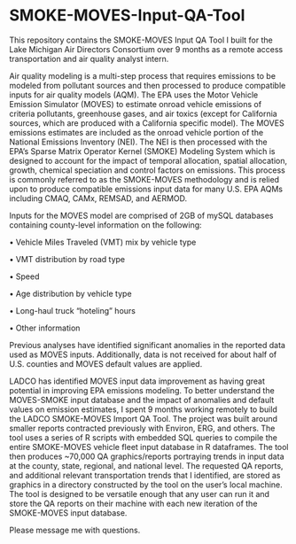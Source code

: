 # SMOKE-MOVES-Input-QA-Tool
This repository contains the SMOKE-MOVES Input QA Tool I built for the Lake Michigan Air Directors Consortium over 9 months 
as a remote access transportation and air quality analyst intern.

Air quality modeling is a multi-step process that requires emissions to be modeled from pollutant sources and then processed 
to produce compatible inputs for air quality models (AQM). The EPA uses the Motor Vehicle Emission Simulator (MOVES) to 
estimate onroad vehicle emissions of criteria pollutants, greenhouse gases, and air toxics (except for California sources, 
which are produced with a California specific model).  The MOVES emissions estimates are included as the onroad vehicle 
portion of the National Emissions Inventory (NEI).  The NEI is then processed with the EPA’s Sparse Matrix Operator Kernel 
(SMOKE) Modeling System which is designed to account for the impact of temporal allocation, spatial allocation, growth, 
chemical speciation and control factors on emissions.  This process is commonly referred to as the SMOKE-MOVES methodology
and is relied upon to produce compatible emissions input data for many U.S. EPA AQMs including CMAQ, CAMx, REMSAD, and AERMOD.

Inputs for the MOVES model are comprised of 2GB of mySQL databases containing county-level information on the following:

•	Vehicle Miles Traveled (VMT) mix by vehicle type

•	VMT distribution by road type

•	Speed

•	Age distribution by vehicle type

•	Long-haul truck “hoteling” hours

•	Other information

Previous analyses have identified significant anomalies in the reported data used as MOVES inputs.  Additionally, data is not 
received for about half of U.S. counties and MOVES default values are applied.  

LADCO has identified MOVES input data improvement as having great potential in improving EPA emissions modeling.  To better 
understand the MOVES-SMOKE input database and the impact of anomalies and default values on emission estimates, I spent 9 months 
working remotely to build the LADCO SMOKE-MOVES Import QA Tool.  The project was built around smaller reports contracted 
previously with Environ, ERG, and others.  The tool uses a series of R scripts with embedded SQL queries to compile the entire 
SMOKE-MOVES vehicle fleet input database in R dataframes.  The tool then produces ~70,000 QA graphics/reports portraying trends
in input data at the county, state, regional, and national level.  The requested QA reports, and additional relevant 
transportation trends that I identified, are stored as graphics in a directory constructed by the tool on the user’s local 
machine.  The tool is designed to be versatile enough that any user can run it and store the QA reports on their machine with 
each new iteration of the SMOKE-MOVES input database.

Please message me with questions.
